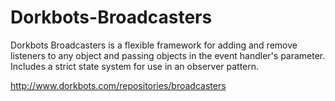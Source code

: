 Dorkbots-Broadcasters
=================

Dorkbots Broadcasters is a flexible framework for adding and remove listeners to any object and passing objects in the event handler's parameter. Includes a strict state system for use in an observer pattern.

http://www.dorkbots.com/repositories/broadcasters